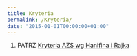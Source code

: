 ```yaml
---
title: Kryteria
permalink: /Kryteria/
date: "2015-01-01T00:00:00+01:00"
---
```


1.  PATRZ [Kryteria AZS wg Hanifina i Rajka](/atopedia/Kryteria_AZS_wg_Hanifina_i_Rajka "wikilink")
